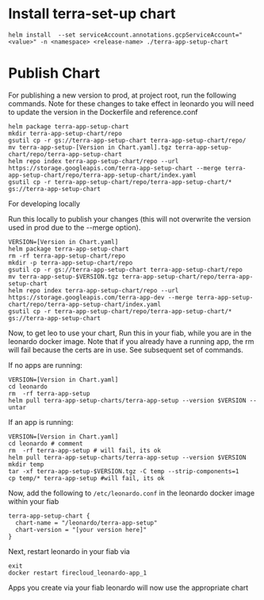 # Install terra-set-up chart
```
helm install  --set serviceAccount.annotations.gcpServiceAccount="<value>" -n <namespace> <release-name> ./terra-app-setup-chart
```
# Publish Chart
For publishing a new version to prod, at project root, run the following commands.
Note for these changes to take effect in leonardo you will need to update the version in the Dockerfile and reference.conf 

```
helm package terra-app-setup-chart
mkdir terra-app-setup-chart/repo
gsutil cp -r gs://terra-app-setup-chart terra-app-setup-chart/repo/
mv terra-app-setup-[Version in Chart.yaml].tgz terra-app-setup-chart/repo/terra-app-setup-chart
helm repo index terra-app-setup-chart/repo --url https://storage.googleapis.com/terra-app-setup-chart --merge terra-app-setup-chart/repo/terra-app-setup-chart/index.yaml
gsutil cp -r terra-app-setup-chart/repo/terra-app-setup-chart/* gs://terra-app-setup-chart
```

For developing locally

Run this locally to publish your changes (this will not overwrite the version used in prod due to the --merge option).
```
VERSION=[Version in Chart.yaml]
helm package terra-app-setup-chart
rm -rf terra-app-setup-chart/repo
mkdir -p terra-app-setup-chart/repo
gsutil cp -r gs://terra-app-setup-chart terra-app-setup-chart/repo
mv terra-app-setup-$VERSION.tgz terra-app-setup-chart/repo/terra-app-setup-chart
helm repo index terra-app-setup-chart/repo --url https://storage.googleapis.com/terra-app-dev --merge terra-app-setup-chart/repo/terra-app-setup-chart/index.yaml
gsutil cp -r terra-app-setup-chart/repo/terra-app-setup-chart/* gs://terra-app-setup-chart
```

Now, to get leo to use your chart, Run this in your fiab, while you are in the leonardo docker image.
Note that if you already have a running app, the rm will fail because the certs are in use. See subsequent set of commands.

If no apps are running:
```
VERSION=[Version in Chart.yaml]
cd leonardo
rm  -rf terra-app-setup
helm pull terra-app-setup-charts/terra-app-setup --version $VERSION --untar
```
If an app is running:
```
VERSION=[Version in Chart.yaml]
cd leonardo # comment
rm  -rf terra-app-setup # will fail, its ok
helm pull terra-app-setup-charts/terra-app-setup --version $VERSION 
mkdir temp
tar -xf terra-app-setup-$VERSION.tgz -C temp --strip-components=1
cp temp/* terra-app-setup #will fail, its ok
```

Now, add the following to `/etc/leonardo.conf` in the leonardo docker image within your fiab
```
terra-app-setup-chart {
  chart-name = "/leonardo/terra-app-setup"
  chart-version = "[your version here]"
}
```

Next, restart leonardo in your fiab via
```
exit
docker restart firecloud_leonardo-app_1 
```

Apps you create via your fiab leonardo will now use the appropriate chart




